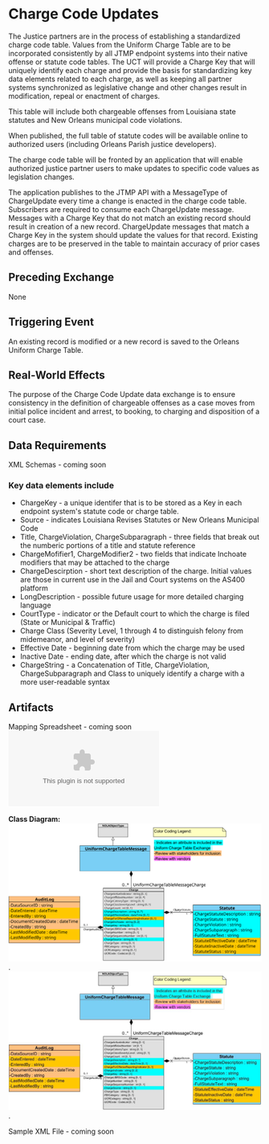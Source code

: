 # Charge Code Updates

The Justice partners are in the process of establishing a standardized charge code table. Values from the Uniform Charge Table are to be incorporated consistently by all JTMP endpoint systems into their native offense or statute code tables.  The UCT will provide a Charge Key that will uniquely identify each charge and provide the basis for standardizing key data elements related to each charge, as well as keeping all partner systems synchronized as legislative change and other changes result in modification, repeal or enactment of charges. 

This table will include both chargeable offenses from Louisiana state statutes and New Orleans municipal code violations.

When published, the full table of statute codes will be available online to authorized users (including Orleans Parish justice developers).

The charge code table will be fronted by an application that will enable authorized justice partner users to make updates to specific code values as legislation changes.

The application publishes to the JTMP API with a MessageType of ChargeUpdate every time a change is enacted in the charge code table. Subscribers are required to consume each ChargeUpdate message. Messages with a Charge Key that do not match an existing record should result in creation of a new record. ChargeUpdate messages that match a Charge Key in the system should update the values for that record. Existing charges are to be preserved in the table to maintain accuracy of prior cases and offenses.

## Preceding Exchange

None

## Triggering Event

An existing record is modified or a new record is saved to the Orleans Uniform Charge Table.  

## Real-World Effects

The purpose of the Charge Code Update data exchange is to ensure consistency in the definition of chargeable offenses as a case moves from initial police incident and arrest, to booking, to charging and disposition of a court case.  

## Data Requirements

XML Schemas - coming soon

### Key data elements include

- ChargeKey - a unique identifer that is to be stored as a Key in each endpoint system's statute code or charge table.
- Source - indicates Louisiana Revises Statutes or New Orleans Municipal Code
- Title, ChargeViolation, ChargeSubparagraph - three fields that break out the numberic portions of a title and statute reference
- ChargeMofifier1, ChargeModifier2 - two fields that indicate Inchoate modifiers that may be attached to the charge
- ChargeDescirption - short text description of the charge. Initial values are those in current use in the Jail and Court systems on the AS400 platform
- LongDescription - possible future usage for more detailed charging language
- CourtType - indicator or the Default court to which the charge is filed (State or Municipal & Traffic)
- Charge Class (Severity Level, 1 through 4 to distinguish felony from midemeanor, and level of severity)
- Effective Date - beginning date from which the charge may be used
- Inactive Date - ending date, after which the charge is not valid
- ChargeString - a Concatenation of Title, ChargeViolation, ChargeSubparagraph and Class to uniquely identify a charge with a more user-readable syntax 

## Artifacts

Mapping Spreadsheet - coming soon
![Mapping Spreadsheet](schemas/UniformChargeTable_iepd/artifacts/UniformChargeTable_MappingSpreadsheet.xlsx)

**Class Diagram:**
![Class Diagram-SVG file](schemas/UniformChargeTable_iepd/artifacts/UniformChargeTable_ClassDiagram.svg).
![Class Diagram-JEPG file](schemas/UniformChargeTable_iepd/artifacts/UniformChargeTable_ClassDiagram.jpg).

Sample XML File - coming soon
